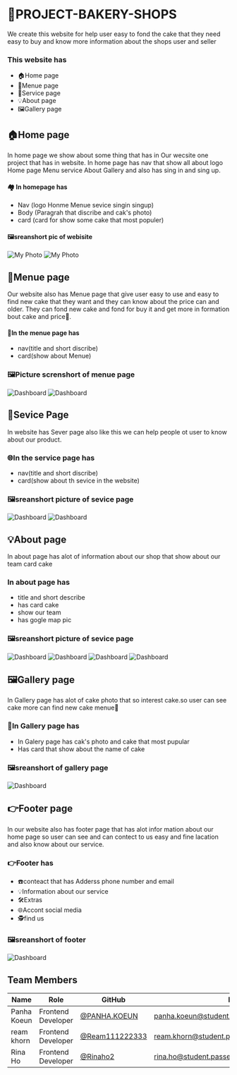 # 🏪PROJECT-BAKERY-SHOPS
We create this website for help user easy to fond the cake that they need easy to buy and know more information about the shops user and seller 

### This website has 

- 🏠Home page 
  <!-- - Nav
  - body 
  - card -->
- 🍰Menue page
  <!-- - Nav(title)
  - card Menue -->
- 💼Service page
- 💡About page 
- 🖼️Gallery page

## 🏠Home page
In home page we show about some thing that has in Our wecsite one project that has in website. In home page has nav ​​​that show all about logo Home page Menu service About Gallery and also has sing in and sing up.
#### 🏘️ In homepage has 
- Nav (logo Honme Menue sevice singin singup)
- Body (Paragrah that discribe and cak's photo)
- card (card for show some cake that most populer)

#### 🖼️sreanshort pic of webisite
![My Photo](./pic.jpg)
![My Photo](./photo9.jpg)

## 🍰Menue page
Our website also has Menue page that give user easy to use and easy to find new cake that they want and they can know about the price can and older. They can fond new cake and fond for buy it and get more in formation bout cake and price🤑.
#### 🍩In the menue page has 
- nav(title and short discribe)
- card(show about Menue)
### 🖼️Picture screnshort of menue page
![Dashboard](./menue.jpg.png)
![Dashboard](./menue2.jpg.png)

## 💼Sevice Page 
In website has Sever page also like this we can help people ot user to know about our product.
### 🌐In the service page has
- nav(title and short discribe)
- card(show about th sevice in the website)
### 🖼️sreanshort picture of sevice page
![Dashboard](./image.png)
![Dashboard](./image_copy.png)

## 💡About page
In about page has alot of information about our shop that show about our team card cake
### In about page has
- title and short describe
- has card cake
- show our team 
- has gogle map pic
 ###  🖼️sreanshort picture of sevice page
![Dashboard](./about1.jpg)
![Dashboard](./about2.jpg)
![Dashboard](./about3.jpg)
![Dashboard](./about4.jpg)
## 🖼️Gallery page 
In Gallery page has alot of cake photo that so interest cake.so user can see cake more can find new cake menue🍩
### 🍰In Gallery page has 
- In Galery page has cak's photo and cake that most pupular
- Has card that show about the name of cake 
### 🖼️sreanshort of gallery page 
![Dashboard](./gallary.jpg)

## 👉Footer page 
In our website also has footer page that has alot infor mation about our home page so user can see and can contect to us easy and fine lacation and also know about our service.
### 👉Footer has 
- ☎️conteact that has Adderss phone number and email
- 💡Information about our service 
- 🛠️Extras 
- 🌐Accont social media 
- 🕵️find us 
### 🖼️sreanshort of footer
![Dashboard](./footer.jpg)

<!-- ## 👥 Contributors

![Dashboard](./nha.jpg)
![Dashboard](./ream.jpg)
![Dashboard](./mona.jpg) -->

## Team Members 

| Name | Role | GitHub | Email |
|------|------|--------|-------|
| Panha Koeun | Frontend Developer | [@PANHA.KOEUN](https://github.com/Chhitchhanut) | panha.koeun@student.passerellesnumeriques.org |
| ream khorn | Frontend Developer | [@Ream111222333](https://github.com/HutSreypov) | ream.khorn@student.passerellesnumeriques.org |
| Rina Ho | Frontend Developer | [@Rinaho2](https://github.com/LEKSINAT) | rina.ho@student.passerellesnumeriques.org |


